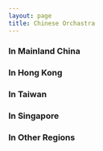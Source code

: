 ```yaml
---
layout: page
title: Chinese Orchastra
---
```


### In Mainland China

### In Hong Kong

### In Taiwan

### In Singapore

### In Other Regions
